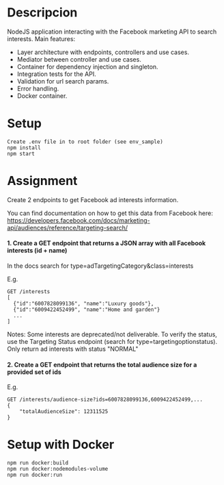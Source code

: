# Descripcion
NodeJS application interacting with the Facebook marketing API to search interests.
Main features:
- Layer architecture with endpoints, controllers and use cases.
- Mediator between controller and use cases.
- Container for dependency injection and singleton.
- Integration tests for the API.
- Validation for url search params.
- Error handling.
- Docker container.

# Setup
```
Create .env file in to root folder (see env_sample)
npm install
npm start
```

# Assignment
Create 2 endpoints to get Facebook ad interests information.

You can find documentation on how to get this data from Facebook here: 
https://developers.facebook.com/docs/marketing-api/audiences/reference/targeting-search/

#### 1. Create a GET endpoint that returns a JSON array with all Facebook interests (id + name)
In the docs search for type=adTargetingCategory&class=interests

E.g.
```
GET /interests
[
  {"id":"6007828099136", "name":"Luxury goods"},
  {"id":"6009422452499", "name":"Home and garden"}
  ...
]
```
Notes:
Some interests are deprecated/not deliverable. To verify the status, use the Targeting Status endpoint (search for type=targetingoptionstatus).
Only return ad interests with status "NORMAL"

#### 2. Create a GET endpoint that returns the total audience size for a provided set of ids

E.g.
```
GET /interests/audience-size?ids=6007828099136,6009422452499,...
{
    "totalAudienceSize": 12311525
}
```

# Setup with Docker
```
npm run docker:build
npm run docker:nodemodules-volume
npm run docker:run
```
